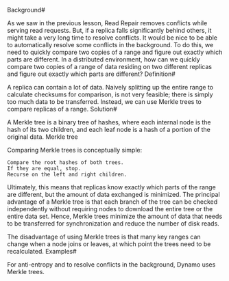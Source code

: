 Background#

As we saw in the previous lesson, Read Repair removes conflicts while serving read requests. But, if a replica falls significantly behind others, it might take a very long time to resolve conflicts. It would be nice to be able to automatically resolve some conflicts in the background. To do this, we need to quickly compare two copies of a range and figure out exactly which parts are different. In a distributed environment, how can we quickly compare two copies of a range of data residing on two different replicas and figure out exactly which parts are different?
Definition#

A replica can contain a lot of data. Naively splitting up the entire range to calculate checksums for comparison, is not very feasible; there is simply too much data to be transferred. Instead, we can use Merkle trees to compare replicas of a range.
Solution#

A Merkle tree is a binary tree of hashes, where each internal node is the hash of its two children, and each leaf node is a hash of a portion of the original data.
Merkle tree

Comparing Merkle trees is conceptually simple:

    Compare the root hashes of both trees.
    If they are equal, stop.
    Recurse on the left and right children.

Ultimately, this means that replicas know exactly which parts of the range are different, but the amount of data exchanged is minimized. The principal advantage of a Merkle tree is that each branch of the tree can be checked independently without requiring nodes to download the entire tree or the entire data set. Hence, Merkle trees minimize the amount of data that needs to be transferred for synchronization and reduce the number of disk reads.

The disadvantage of using Merkle trees is that many key ranges can change when a node joins or leaves, at which point the trees need to be recalculated.
Examples#

For anti-entropy and to resolve conflicts in the background, Dynamo uses Merkle trees.

